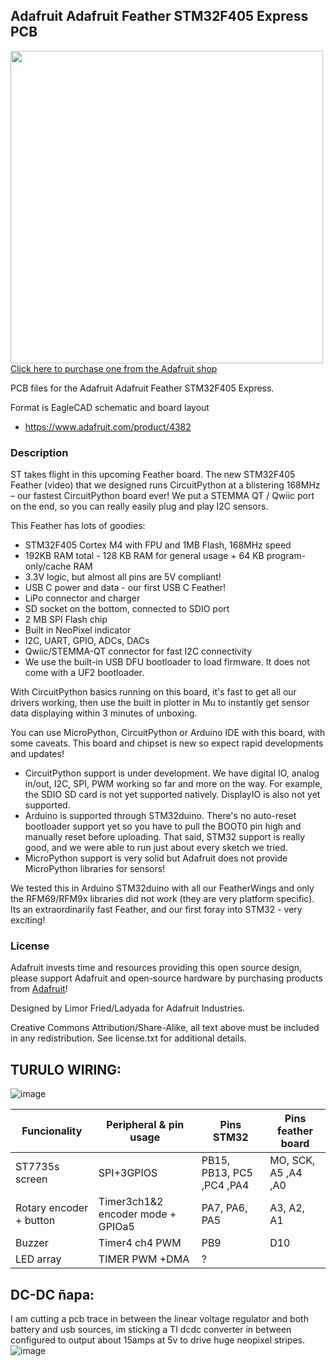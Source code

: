## Adafruit Adafruit Feather STM32F405 Express PCB

<a href="http://www.adafruit.com/products/4382"><img src="assets/4382.jpg?raw=true" width="500px"><br/>
Click here to purchase one from the Adafruit shop</a>

PCB files for the Adafruit Adafruit Feather STM32F405 Express. 

Format is EagleCAD schematic and board layout
* https://www.adafruit.com/product/4382

### Description

ST takes flight in this upcoming Feather board. The new STM32F405 Feather (video) that we designed runs CircuitPython at a blistering 168MHz – our fastest CircuitPython board ever! We put a STEMMA QT / Qwiic port on the end, so you can really easily plug and play I2C sensors.

This Feather has lots of goodies:

* STM32F405 Cortex M4 with FPU and 1MB Flash, 168MHz speed
* 192KB RAM total - 128 KB RAM for general usage + 64 KB program-only/cache RAM
* 3.3V logic, but almost all pins are 5V compliant!
* USB C power and data - our first USB C Feather!
* LiPo connector and charger
* SD socket on the bottom, connected to SDIO port
* 2 MB SPI Flash chip
* Built in NeoPixel indicator
* I2C, UART, GPIO, ADCs, DACs
* Qwiic/STEMMA-QT connector for fast I2C connectivity
* We use the built-in USB DFU bootloader to load firmware. It does not come with a UF2 bootloader.

With CircuitPython basics running on this board, it's fast to get all our drivers working, then use the built in plotter in Mu to instantly get sensor data displaying within 3 minutes of unboxing.

You can use MicroPython, CircuitPython or Arduino IDE with this board, with some caveats. This board and chipset is new so expect rapid developments and updates!

* CircuitPython support is under development. We have digital IO, analog in/out, I2C, SPI, PWM working so far and more on the way. For example, the SDIO SD card is not yet supported natively. DisplayIO is also not yet supported.
* Arduino is supported through STM32duino. There's no auto-reset bootloader support yet so you have to pull the BOOT0 pin high and manually reset before uploading. That said, STM32 support is really good, and we were able to run just about every sketch we tried.
* MicroPython support is very solid but Adafruit does not provide MicroPython libraries for sensors!

We tested this in Arduino STM32duino with all our FeatherWings and only the RFM69/RFM9x libraries did not work (they are very platform specific). Its an extraordinarily fast Feather, and our first foray into STM32 - very exciting!

### License

Adafruit invests time and resources providing this open source design, please support Adafruit and open-source hardware by purchasing products from [Adafruit](https://www.adafruit.com)!

Designed by Limor Fried/Ladyada for Adafruit Industries.

Creative Commons Attribution/Share-Alike, all text above must be included in any redistribution. 
See license.txt for additional details.






         
         
         
## TURULO WIRING:       
![image](https://github.com/javiBajoCero/Adafruit-Feather-STM32F405-Express-PCB/assets/25673527/68c094dd-f0e4-492b-a4f3-f33faba64f6c)



| Funcionality  | Peripheral & pin usage | Pins STM32| Pins feather board|
| ------------- | ------------- | ------------- | ------------- |
| ST7735s screen  | SPI+3GPIOS | PB15, PB13, PC5 ,PC4 ,PA4  | MO, SCK, A5 ,A4 ,A0  |
| Rotary encoder + button  | Timer3ch1&2 encoder mode + GPIOa5 | PA7, PA6, PA5  | A3, A2, A1  |
| Buzzer  | Timer4 ch4 PWM | PB9  | D10  |
| LED array  | TIMER PWM +DMA | ?  |



## DC-DC ñapa:     
I am cutting a pcb trace in between the linear voltage regulator and both battery and usb sources, im sticking a TI dcdc converter in between configured to output about 15amps at 5v to drive huge neopixel stripes.    
![image](https://github.com/javiBajoCero/Adafruit-Feather-STM32F405-Express-PCB/assets/25673527/a99de829-7231-45c9-b96d-d22daba784a3)

